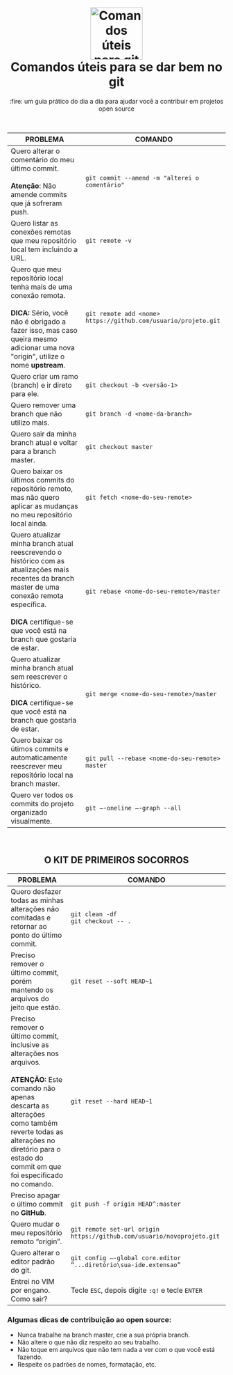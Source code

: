 <h1 align="center">
  <img src="https://i.ibb.co/z2tXZRF/github.png" alt="Comandos úteis para git" width="120">
  <br>
  Comandos úteis para se dar bem no git
</h1>
<p align="center">:fire: um guia prático do dia a dia para ajudar você a contribuir em projetos open source</p>

<br>

| PROBLEMA | COMANDO |
| ------ | ------ |
| Quero alterar o comentário do meu último commit. <br><br>**Atenção**: Não amende commits que já sofreram push.| `git commit --amend -m "alterei o comentário"` |
| Quero listar as conexões remotas que meu repositório local tem incluindo a URL. | `git remote -v` |
| Quero que meu repositório local tenha mais de uma conexão remota. <br><br>**DICA:** Sério, você não é obrigado a fazer isso, mas caso queira mesmo adicionar uma nova "origin", utilize o nome **upstream**.  | `git remote add <nome> https://github.com/usuario/projeto.git`  |
| Quero criar um ramo (branch) e ir direto para ele. | `git checkout -b <versão-1>` |
| Quero remover uma branch que não utilizo mais. | `git branch -d <nome-da-branch>` |
| Quero sair da minha branch atual e voltar para a branch master. | `git checkout master` |
| Quero baixar os últimos commits do repositório remoto, mas não quero aplicar as mudanças no meu repositório local ainda. | `git fetch <nome-do-seu-remote>` |
| Quero atualizar minha branch atual reescrevendo o histórico com as atualizações mais recentes da branch master de uma conexão remota específica.  <br><br>**DICA** certifíque-se que você está na branch que gostaria de estar. | `git rebase <nome-do-seu-remote>/master` |
| Quero atualizar minha branch atual sem reescrever o histórico.  <br><br>**DICA** certifíque-se que você está na branch que gostaria de estar. | `git merge <nome-do-seu-remote>/master` |
| Quero baixar os útimos commits e automaticamente reescrever meu repositório local na branch master. | `git pull --rebase <nome-do-seu-remote> master` |
| Quero ver todos os commits do projeto organizado visualmente. | `git –-oneline –-graph --all` |

<br>
<h2 align="center">
  O KIT DE PRIMEIROS SOCORROS
</h2>

| PROBLEMA | COMANDO |
| ------ | ------ |
| Quero desfazer todas as minhas alterações não comitadas e retornar ao ponto do último commit. | `git clean -df`  <br>    `git checkout -- .` |
| Preciso remover o último commit, porém mantendo os arquivos do jeito que estão. | `git reset --soft HEAD~1` |
| Preciso remover o último commit, inclusive as alterações nos arquivos. <br><br> **ATENÇÃO:** Este comando não apenas descarta as alterações como também reverte todas as alterações no diretório para o estado do <br> commit em que foi especificado no comando.  | `git reset --hard HEAD~1` |
| Preciso apagar o último commit no **GitHub**. | `git push -f origin HEAD^:master` |
| Quero mudar o meu repositório remoto “origin”. | `git remote set-url origin https://github.com/usuario/novoprojeto.git` |
| Quero alterar o editor padrão do git. | `git config –-global core.editor “...diretório\sua-ide.extensao”` |
| Entrei no VIM por engano. Como sair? | Tecle `ESC`, depois digite `:q!` e tecle `ENTER` |


### Algumas dicas de contribuição ao open source:

- Nunca trabalhe na branch master, crie a sua própria branch.
- Não altere o que não diz respeito ao seu trabalho.
- Não toque em arquivos que não tem nada a ver com o que você está fazendo.
- Respeite os padrões de nomes, formatação, etc.

